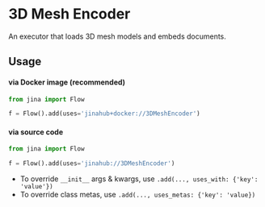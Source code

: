 # 3D Mesh Encoder

An executor that loads 3D mesh models and embeds documents.


## Usage

#### via Docker image (recommended)

```python
from jina import Flow

f = Flow().add(uses='jinahub+docker://3DMeshEncoder')
```

#### via source code

```python
from jina import Flow

f = Flow().add(uses='jinahub://3DMeshEncoder')
```

- To override `__init__` args & kwargs, use `.add(..., uses_with: {'key': 'value'})`
- To override class metas, use `.add(..., uses_metas: {'key': 'value})`
